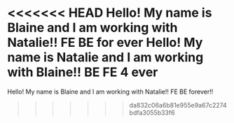 <<<<<<< HEAD
Hello! My name is Blaine and I am working with Natalie!! FE BE for ever
Hello! My name is Natalie and I am working with Blaine!! BE FE 4 ever
=======
Hello! My name is Blaine and I am working with Natalie!! FE BE forever!!
>>>>>>> da832c06a6b81e955e9a67c2274bdfa3055b33f6
